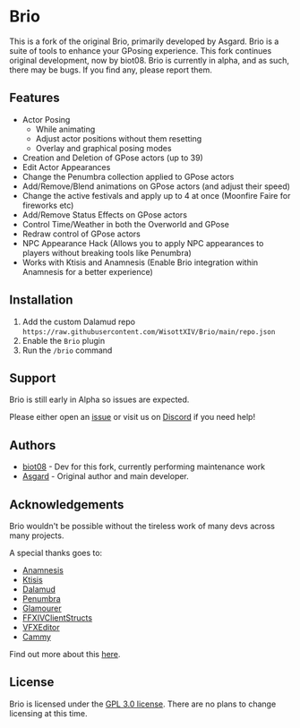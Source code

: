 # Brio
This is a fork of the original Brio, primarily developed by Asgard.
Brio is a suite of tools to enhance your GPosing experience. This fork continues original development, now by biot08.
Brio is currently in alpha, and as such, there may be bugs. If you find any, please report them.

## Features
* Actor Posing
  * While animating
  * Adjust actor positions without them resetting
  * Overlay and graphical posing modes
* Creation and Deletion of GPose actors (up to 39)
* Edit Actor Appearances
* Change the Penumbra collection applied to GPose actors
* Add/Remove/Blend animations on GPose actors (and adjust their speed)
* Change the active festivals and apply up to 4 at once (Moonfire Faire for fireworks etc) 
* Add/Remove Status Effects on GPose actors
* Control Time/Weather in both the Overworld and GPose
* Redraw control of GPose actors
* NPC Appearance Hack (Allows you to apply NPC appearances to players without breaking tools like Penumbra)
* Works with Ktisis and Anamnesis (Enable Brio integration within Anamnesis for a better experience)

## Installation
1. Add the custom Dalamud repo `https://raw.githubusercontent.com/WisottXIV/Brio/main/repo.json`
2. Enable the `Brio` plugin
3. Run the `/brio` command

## Support
Brio is still early in Alpha so issues are expected.

Please either open an [issue](https://github.com/WisottXIV/Brio/issues) or visit us on [Discord](https://discord.gg/KvGJCCnG8t) if you need help!

## Authors
* [biot08](https://github.com/biot08) - Dev for this fork, currently performing maintenance work
* [Asgard](https://github.com/AsgardXIV) - Original author and main developer.

## Acknowledgements
Brio wouldn't be possible without the tireless work of many devs across many projects.

A special thanks goes to:
* [Anamnesis](https://github.com/imchillin/Anamnesis)
* [Ktisis](https://github.com/ktisis-tools/Ktisis)
* [Dalamud](https://github.com/goatcorp/Dalamud/)
* [Penumbra](https://github.com/xivdev/Penumbra)
* [Glamourer](https://github.com/Ottermandias/Glamourer)
* [FFXIVClientStructs](https://github.com/aers/FFXIVClientStructs)
* [VFXEditor](https://github.com/0ceal0t/Dalamud-VFXEditor)
* [Cammy](https://github.com/UnknownX7/Cammy)

Find out more about this [here](https://github.com/WisottXIV/Brio/blob/main/Acknowledgements.md).

## License
Brio is licensed under the [GPL 3.0 license](https://github.com/WisottXIV/Brio/blob/main/LICENSE). There are no plans to change licensing at this time.
